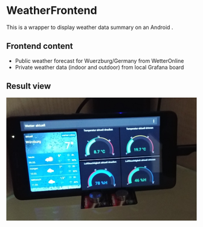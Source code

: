 # WeatherFrontend

This is a wrapper to display weather data summary on an Android .

## Frontend content
* Public weather forecast for Wuerzburg/Germany from WetterOnline
* Private weather data (indoor and outdoor) from local Grafana board

## Result view
![result](./weather-station.jpg)
